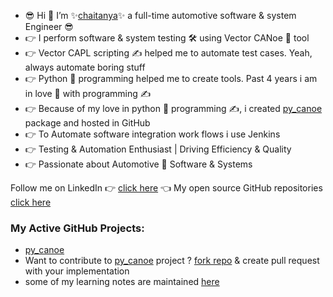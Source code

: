 - 😎 Hi 👋 I’m ✨[chaitanya](https://www.linkedin.com/in/chaitu-ycr/)✨ a full-time automotive software & system Engineer 😎
- 👉 I perform software & system testing 🛠 using Vector CANoe 🛶 tool
- 👉 Vector CAPL scripting ✍ helped me to automate test cases. Yeah, always automate boring stuff
- 👉 Python 🐍 programming helped me to create tools. Past 4 years i am in love 💞️ with programming ✍
- 👉 Because of my love in python 🐍 programming ✍, i created [py_canoe](https://github.com/chaitu-ycr/py_canoe) package and hosted in GitHub
- 👉 To Automate software integration work flows i use Jenkins
- 👉 Testing & Automation Enthusiast | Driving Efficiency & Quality
- 👉 Passionate about Automotive 🚗 Software & Systems

Follow me on LinkedIn 👉 [click here](https://www.linkedin.com/in/chaitu-ycr/) 👈
My open source GitHub repositories [click here](https://github.com/chaitu-ycr?tab=repositories)

### My Active GitHub Projects:
- [py_canoe](https://github.com/chaitu-ycr/py_canoe)
- Want to contribute to [py_canoe](https://github.com/chaitu-ycr/py_canoe) project ? [fork repo](https://github.com/chaitu-ycr/py_canoe/fork) & create pull request with your implementation
- some of my learning notes are maintained [here](https://github.com/chaitu-ycr/learning_notes)

<!---
chaitu-ycr/chaitu-ycr is a ✨ special ✨ repository because its `README.md` (this file) appears on your GitHub profile.
You can click the Preview link to take a look at your changes.
--->
